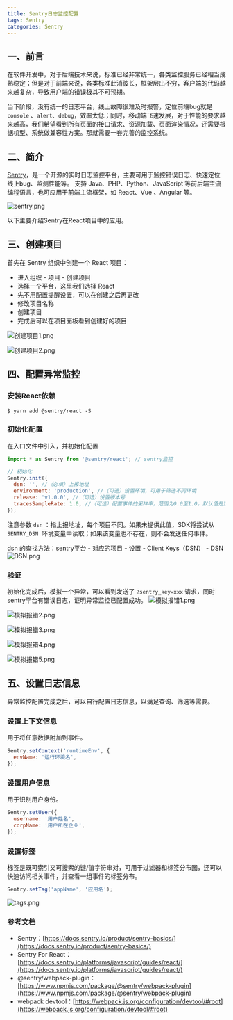 ```yaml
---
title: Sentry日志监控配置
tags: Sentry
categories: Sentry
---
```


## 一、前言
在软件开发中，对于后端技术来说，标准已经非常统一，各类监控服务已经相当成熟稳定；但是对于前端来说，各类标准此消彼长，框架层出不穷，客户端的代码越来越复杂，导致用户端的错误极其不可预期。


当下阶段，没有统一的日志平台，线上故障很难及时报警，定位前端bug就是 `console` 、`alert`、`debug`，效率太低；同时，移动端飞速发展，对于性能的要求越来越高，我们希望看到所有页面的接口请求、资源加载、页面渲染情况，还需要根据机型、系统做兼容性方案。那就需要一套完善的监控系统。


## 二、简介
[Sentry](https://docs.sentry.io/)，是一个开源的实时日志监控平台，主要可用于监控错误日志、快速定位线上bug、监测性能等。
支持 Java、PHP、Python、JavaScript 等前后端主流编程语言，也可应用于前端主流框架，如 React、Vue 、Angular 等。


![sentry.png](https://cdn.nlark.com/yuque/0/2021/png/12735713/1616856747456-f9fcd78a-7d0e-41d1-863b-268609f929f2.png)


以下主要介绍Sentry在React项目中的应用。


## 三、创建项目
首先在 Sentry 组织中创建一个 React 项目：

- 进入组织 - 项目 - 创建项目
- 选择一个平台，这里我们选择 React
- 先不用配置提醒设置，可以在创建之后再更改
- 修改项目名称
- 创建项目
- 完成后可以在项目面板看到创建好的项目

![创建项目1.png](https://cdn.nlark.com/yuque/0/2021/png/12735713/1616857303187-f0fb89b5-2ca6-4f00-acee-b2884dbb6d21.png)

![创建项目2.png](https://cdn.nlark.com/yuque/0/2021/png/12735713/1616857311251-fdcde370-e000-4a41-b40a-62130f70ab07.png)
## 四、配置异常监控
### 安装React依赖
```shell
$ yarn add @sentry/react -S
```


### 初始化配置
在入口文件中引入，并初始化配置


```javascript
import * as Sentry from '@sentry/react'; // sentry监控

// 初始化
Sentry.init({
  dsn: '', //（必填）上报地址
  environment: 'production', //（可选）设置环境，可用于筛选不同环境
  release: 'v1.0.0', //（可选）设置版本号
  tracesSampleRate: 1.0, //（可选）配置事件的采样率，范围为0.0至1.0，默认值是1.0指发送100％的错误事件
});
```


注意参数 `dsn` ：指上报地址，每个项目不同。如果未提供此值，SDK将尝试从 `SENTRY_DSN`  环境变量中读取；如果该变量也不存在，则不会发送任何事件。


dsn 的查找方法：sentry平台 - 对应的项目 - 设置 - Client Keys（DSN） - DSN
![DSN.png](https://cdn.nlark.com/yuque/0/2021/png/12735713/1616858820020-fd93bb1b-47ab-4762-bee8-5cfc845f6b9b.png)


### 验证
初始化完成后，模拟一个异常，可以看到发送了 `?sentry_key=xxx` 请求，同时sentry平台有错误日志，证明异常监控已配置成功。
![模拟报错1.png](https://cdn.nlark.com/yuque/0/2021/png/12735713/1616858840217-fe092b14-fa6d-43ce-8fbf-f23dc31842db.png)

![模拟报错2.png](https://cdn.nlark.com/yuque/0/2021/png/12735713/1616858852863-98b15190-a47f-4d5e-af38-3d6a0fe9922c.png)

![模拟报错3.png](https://cdn.nlark.com/yuque/0/2021/png/12735713/1616858860057-d08e6e1b-a96d-4e5b-b5fb-b11aaa08641a.png)

![模拟报错4.png](https://cdn.nlark.com/yuque/0/2021/png/12735713/1616858961963-74531326-9bd1-4a06-a29f-6585f8267abd.png)

![模拟报错5.png](https://cdn.nlark.com/yuque/0/2021/png/12735713/1616858875999-61a90973-bce3-4bc1-a487-91208bf37869.png)


## 五、设置日志信息
异常监控配置完成之后，可以自行配置日志信息，以满足查询、筛选等需要。


### 设置上下文信息
用于将任意数据附加到事件。


```javascript
Sentry.setContext('runtimeEnv', {
  envName: '运行环境名',
});
```


### 设置用户信息
用于识别用户身份。


```javascript
Sentry.setUser({
  username: '用户姓名',
  corpName: '用户所在企业',
});
```


### 设置标签
标签是既可索引又可搜索的键/值字符串对，可用于过滤器和标签分布图，还可以快速访问相关事件，并查看一组事件的标签分布。


```javascript
Sentry.setTag('appName', '应用名');
```
![tags.png](https://cdn.nlark.com/yuque/0/2021/png/12735713/1616859020891-bf130c82-a431-4e94-be4d-480059824b98.png)


### 参考文档

- Sentry：[https://docs.sentry.io/product/sentry-basics/](https://docs.sentry.io/product/sentry-basics/)
- Sentry For React：[https://docs.sentry.io/platforms/javascript/guides/react/](https://docs.sentry.io/platforms/javascript/guides/react/)
- @sentry/webpack-plugin：[https://www.npmjs.com/package/@sentry/webpack-plugin](https://www.npmjs.com/package/@sentry/webpack-plugin)
- webpack devtool：[https://webpack.js.org/configuration/devtool/#root](https://webpack.js.org/configuration/devtool/#root)





